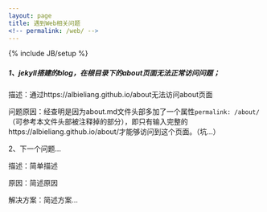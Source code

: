 ```yaml
---
layout: page
title: 遇到Web相关问题
<!-- permalink: /web/ -->
---
```

{% include JB/setup %}

##### 1、jekyll搭建的blog，在根目录下的about页面无法正常访问问题；

描述：通过https://albieliang.github.io/about无法访问about页面

问题原因：经查明是因为about.md文件头部多加了一个属性`permalink: /about/`（可参考本文件头部被注释掉的部分），即只有输入完整的https://albieliang.github.io/about/才能够访问到这个页面。（坑...）

2、下一个问题...

描述：简单描述

原因：简述原因

解决方案：简述方案...

